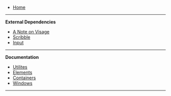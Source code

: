 -    [Home](README)

---

**External Dependencies**

-    [A Note on Visage](A-Note-on-Visage)
-    [Scribble](https://www.jujuadams.com/Scribble/#/8.7/)
-    [Input](https://google.com)

---

**Documentation**

-    [Utilites](Utilites)
-    [Elements](Elements)
-    [Containers](Containers)
-    [Windows](Windows)

---

